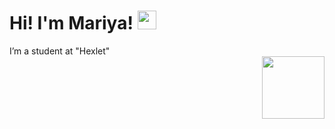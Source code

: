 <h1>
  Hi! I'm Mariya!
  <img src="https://media.giphy.com/media/v1.Y2lkPTc5MGI3NjExYjM5ZTI1ZDY2ZDE5NGIxZmIwMzgzZWZmYmE3MGExNTEyNTZkNmY1MiZjdD1z/TsKxjehYiVEooXxfdt/giphy.gif" width="30px"/>
</h1>
 <span>I’m a student at "Hexlet"</span>
<div id="header" align="right">
  <img src="https://media.giphy.com/media/M4NykXxUE0HAcK7UJ6/giphy.gif" width="100"/>
</div>


